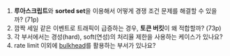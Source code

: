 1. **루아스크립트**와 **sorted set**을 이용해서 어떻게 경쟁 조건 문제를 해결할 수 있을까? (71p)
2. 깜짝 세일 같은 이벤트로 트래픽이 급증하는 경우, **토큰 버킷**이 왜 적합할까? (73p)
3. 각 부서에서는 경성(hard), soft(연성)의 처리율 제한을 사용하는 케이스가 있나요?
4. rate limit 이외에 [bulkhead](https://learn.microsoft.com/en-us/azure/architecture/patterns/bulkhead)를 활용하는 부서가 있나요?
